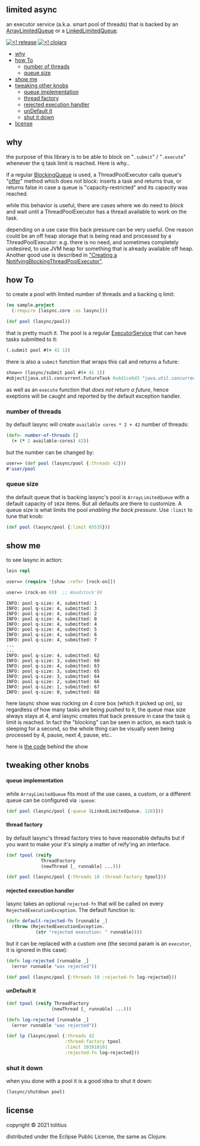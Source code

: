 ## limited async

an executor service (a.k.a. smart pool of threads) that is backed by an [ArrayLimitedQueue](src/java/lasync/limitq/ArrayLimitedQueue.java) or a [LinkedLimitedQueue](src/java/lasync/limitq/LinkedLimitedQueue.java).

[![<! release](https://img.shields.io/badge/dynamic/json.svg?label=release&url=https%3A%2F%2Fclojars.org%2Ftolitius%2Flasync%2Flatest-version.json&query=version&colorB=blue)](https://github.com/tolitius/lasync/releases)
[![<! clojars](https://img.shields.io/clojars/v/tolitius/lasync.svg)](https://clojars.org/tolitius/lasync)

- [why](#why)
- [how To](#how-to)
  - [number of threads](#number-of-threads)
  - [queue size](#queue-size)
- [show me](#show-me)
- [tweaking other knobs](#tweaking-other-knobs)
    - [queue implementation](#queue-implementation)
    - [thread factory](#thread-factory)
    - [rejected execution handler](#rejected-execution-handler)
    - [unDefault it](#undefault-it)
  - [shut it down](#shut-it-down)
- [license](#license)

## why

the purpose of this library is to be able to block on "`.submit`" / "`.execute`" whenever the q task limit is reached. Here is why..

if a regular [BlockingQueue](http://docs.oracle.com/javase/7/docs/api/java/util/concurrent/BlockingQueue.html) is used,
a ThreadPoolExecutor calls queue's "[offer](http://docs.oracle.com/javase/7/docs/api/java/util/concurrent/BlockingQueue.html#offer\(E\))"
method which does not block: inserts a task and returns true, or returns false in case a queue is "capacity-restricted" and its capacity was reached.

while this behavior is useful, there are cases where we do need to _block_ and wait until a ThreadPoolExecutor has
a thread available to work on the task.

depending on a use case this back pressure can be very useful. One reason could be an off heap storage that is being read and processed
by a ThreadPoolExecutor: e.g. there is no need, and sometimes completely undesired, to use JVM heap for something that is already available off heap.
Another good use is described in ["Creating a NotifyingBlockingThreadPoolExecutor"](https://today.java.net/pub/a/today/2008/10/23/creating-a-notifying-blocking-thread-pool-executor.html).

## how To

to create a pool with limited number of threads and a backing q limit:

```clojure
(ns sample.project
  (:require [lasync.core :as lasync]))

(def pool (lasync/pool))
```

that is pretty much it. The pool is a regular [ExecutorService](http://docs.oracle.com/javase/7/docs/api/java/util/concurrent/ExecutorService.html) that can have tasks submitted to it:

```clojure
(.submit pool #(+ 41 1))
```

there is also a `submit` function that wraps this call and returns a future:

```clojure
show=> (lasync/submit pool #(+ 41 1))
#object[java.util.concurrent.FutureTask 0x6d1ce6d3 "java.util.concurrent.FutureTask@6d1ce6d3"]
```

as well as an `execute` function that _does not return a future_, hence exeptions will be caught and reported by the default exception handler.

### number of threads

by default lasync will create `available cores * 2 + 42` number of threads:

```clojure
(defn- number-of-threads []
  (+ (* 2 available-cores) 42))
```

but the number can be changed by:

```clojure
user=> (def pool (lasync/pool {:threads 42}))
#'user/pool
```

### queue size

the default queue that is backing lasync's pool is `ArrayLimitedQueue` with a default capacity of `1024` items. But all defaults are there to customize.
A queue size is what limits the pool _enabling the back pressure_. Use `:limit` to tune that knob:

```clojure
(def pool (lasync/pool {:limit 65535}))
```

## show me

to see lasync in action:

```clojure
lein repl
```

```clojure
user=> (require '[show :refer [rock-on]])
```

```clojure
user=> (rock-on 69)  ;; Woodstock'69
```

```
INFO: pool q-size: 4, submitted: 1
INFO: pool q-size: 4, submitted: 3
INFO: pool q-size: 4, submitted: 2
INFO: pool q-size: 4, submitted: 0
INFO: pool q-size: 4, submitted: 4
INFO: pool q-size: 4, submitted: 5
INFO: pool q-size: 4, submitted: 6
INFO: pool q-size: 4, submitted: 7
...
...
INFO: pool q-size: 4, submitted: 62
INFO: pool q-size: 3, submitted: 60
INFO: pool q-size: 4, submitted: 63
INFO: pool q-size: 3, submitted: 65
INFO: pool q-size: 3, submitted: 64
INFO: pool q-size: 2, submitted: 66
INFO: pool q-size: 1, submitted: 67
INFO: pool q-size: 0, submitted: 68
```

here lasync show was rocking on 4 core box (which it picked up on), so regardless of how many tasks are being pushed to it,
the queue max size always stays at 4, and lasync creates that back pressure in case the task q limit is reached.
In fact the "blocking" can be seen in action, as each task is sleeping for a second,
so the whole thing can be visually seen being processed by 4, pause, next 4, pause, etc..

here is [the code](dev/show.clj) behind the show

## tweaking other knobs

#### queue implementation

while `ArrayLimitedQueue` fits most of the use cases, a custom, or a different queue can be configured via `:queue`:

```clojure
(def pool (lasync/pool {:queue (LinkedLimitedQueue. 128)}))
```

#### thread factory

by default lasync's thread factory tries to have reasonable defaults but if you want to make your it's simply a matter
of reify'ing an interface.

```clojure
(def tpool (reify
             ThreadFactory
             (newThread [_ runnable] ...)))

(def pool (lasync/pool {:threads 10 :thread-factory tpool}))
```

#### rejected execution handler

lasync takes an optional `rejected-fn` that will be called on every `RejectedExecutionException`. The default function is:

```clojure
(defn default-rejected-fn [runnable _]
  (throw (RejectedExecutionException.
           (str "rejected execution: " runnable))))
```

but it can be replaced with a custom one (the second param is an `executor`, it is ignored in this case):

```clojure
(defn log-rejected [runnable _]
  (error runnable "was rejected"))

(def pool (lasync/pool {:threads 10 :rejected-fn log-rejected}))
```

#### unDefault it

```clojure
(def tpool (reify ThreadFactory
                 (newThread [_ runnable] ...)))

(defn log-rejected [runnable _]
  (error runnable "was rejected"))

(def lp (lasync/pool {:threads 42
                      :thread-factory tpool
                      :limit 101010101
                      :rejected-fn log-rejected}))
```

### shut it down

when you done with a pool it is a good idea to shut it down:

```clojure
(lasync/shutdown pool)
```

## license

copyright © 2021 tolitius

distributed under the Eclipse Public License, the same as Clojure.
